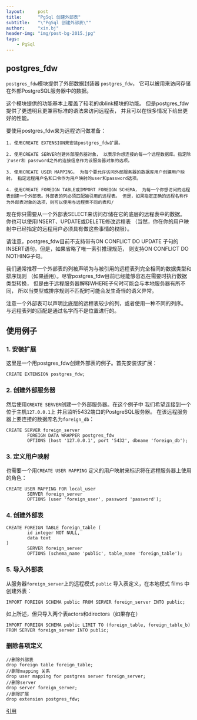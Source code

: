 ```yaml
---
layout:     post
title:      "PgSql 创建外部表"
subtitle:   "\"PgSql 创建外部表\"" 
author:     "xin.bj"
header-img: "img/post-bg-2015.jpg"
tags:
    - PgSql
---
```


## postgres_fdw

`postgres_fdw`模块提供了外部数据封装器 `postgres_fdw`， 它可以被用来访问存储在外部PostgreSQL服务器中的数据。

这个模块提供的功能基本上覆盖了较老的dblink模块的功能。 但是postgres_fdw提供了更透明且更兼容标准的语法来访问远程表， 并且可以在很多情况下给出更好的性能。

要使用postgres_fdw来为远程访问做准备：

    1. 使用CREATE EXTENSION来安装postgres_fdw扩展。

    2. 使用CREATE SERVER创建外部服务器对象， 以表示你想连接的每一个远程数据库。指定除了user和 password之外的连接信息作为该服务器对象的选项。

    3. 使用CREATE USER MAPPING， 为每个要允许访问外部服务器的数据库用户创建用户映射。 指定远程用户名和口令作为用户映射的user和password选项。

    4. 使用CREATE FOREIGN TABLE或IMPORT FOREIGN SCHEMA， 为每一个你想访问的远程表创建一个外部表。外部表的列必须匹配被引用的远程表。 但是，如果指定正确的远程名称作为外部表对象的选项，则可以使用与远程表不同的表和/


现在你只需要从一个外部表SELECT来访问存储在它的底层的远程表中的数据。 你也可以使用INSERT、UPDATE或DELETE修改远程表 （当然，你在你的用户映射中已经指定的远程用户必须具有做这些事情的权限）。

请注意，postgres_fdw目前不支持带有ON CONFLICT DO UPDATE 子句的INSERT语句。但是，如果省略了唯一索引推理规范， 则支持ON CONFLICT DO NOTHING子句。

我们通常推荐一个外部表的列被声明为与被引用的远程表列完全相同的数据类型和排序规则 （如果适用）。尽管postgres_fdw目前已经能够容忍在需要时执行数据类型转换， 但是由于远程服务器解释WHERE子句时可能会与本地服务器有所不同， 所以当类型或排序规则不匹配时可能会发生奇怪的语义异常。

注意一个外部表可以声明比底层的远程表较少的列，或者使用一种不同的列序。 与远程表列的匹配是通过名字而不是位置进行的。


## 使用例子

### 1. 安装扩展

这里是一个用postgres_fdw创建外部表的例子。首先安装该扩展：

```shell
CREATE EXTENSION postgres_fdw;
```

### 2. 创建外部服务器

然后使用`CREATE SERVER`创建一个外部服务器。在这个例子中 我们希望连接到一个位于主机`127.0.0.1`上 并且监听5432端口的PostgreSQL服务器。 在该远程服务器上要连接的数据库名为`foreign_db`：

```shell
CREATE SERVER foreign_server
        FOREIGN DATA WRAPPER postgres_fdw
        OPTIONS (host '127.0.0.1', port '5432', dbname 'foreign_db');
```

### 3. 定义用户映射

也需要一个用`CREATE USER MAPPING` 定义的用户映射来标识将在远程服务器上使用的角色：

```shell
CREATE USER MAPPING FOR local_user
        SERVER foreign_server
        OPTIONS (user 'foreign_user', password 'password');
```

### 4. 创建外部表

```shell
CREATE FOREIGN TABLE foreign_table (
        id integer NOT NULL,
        data text
)
        SERVER foreign_server
        OPTIONS (schema_name 'public', table_name 'foreign_table');
```

### 5. 导入外部表

从服务器`foreign_server`上的远程模式 `public` 导入表定义，在本地模式 films 中创建外表：

```shell
IMPORT FOREIGN SCHEMA public FROM SERVER foreign_server INTO public;
```

如上所述，但只导入两个表actors和directors（如果存在）

```shell
IMPORT FOREIGN SCHEMA public LIMIT TO (foreign_table, foreign_table_b) FROM SERVER foreign_server INTO public;
```

### 删除各项定义

```shell
//删除外部表
drop foreign table foreign_table;
//删除mapping 关系
drop user mapping for postgres server foreign_server;
//删除server
drop server foreign_server;
//删除扩展
drop extension postgres_fdw;
```


[引用](http://www.postgres.cn/docs/9.5/postgres-fdw.html)

